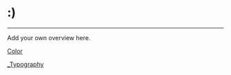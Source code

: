 # :)

---

Add your own overview here.

  
[Color](../foundations/color.md)  
  
[_Typography](../foundations/color.md)  
  
